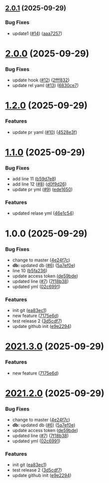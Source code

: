 ## [2.0.1](https://github.com/Nitant-AdvancedTicketing/TrialCode/compare/v2.0.0...v2.0.1) (2025-09-29)


### Bug Fixes

* update1 ([#14](https://github.com/Nitant-AdvancedTicketing/TrialCode/issues/14)) ([aaa7257](https://github.com/Nitant-AdvancedTicketing/TrialCode/commit/aaa72578d3cacf9a40bbf1525aa99226a7feaa21))

# [2.0.0](https://github.com/Nitant-AdvancedTicketing/TrialCode/compare/v1.2.0...v2.0.0) (2025-09-29)


### Bug Fixes

* update hook ([#12](https://github.com/Nitant-AdvancedTicketing/TrialCode/issues/12)) ([2fff832](https://github.com/Nitant-AdvancedTicketing/TrialCode/commit/2fff832e34c42ad11aed72ac82c9f5256c447383))
* update rel yaml ([#13](https://github.com/Nitant-AdvancedTicketing/TrialCode/issues/13)) ([6830ce7](https://github.com/Nitant-AdvancedTicketing/TrialCode/commit/6830ce71292730d95634489561cae6629b5037c3))

# [1.2.0](https://github.com/Nitant-AdvancedTicketing/TrialCode/compare/v1.1.0...v1.2.0) (2025-09-29)


### Features

* update pr yaml ([#10](https://github.com/Nitant-AdvancedTicketing/TrialCode/issues/10)) ([4528e3f](https://github.com/Nitant-AdvancedTicketing/TrialCode/commit/4528e3f06320549ee2577c62431a6136f62e4501))

# [1.1.0](https://github.com/Nitant-AdvancedTicketing/TrialCode/compare/v1.0.0...v1.1.0) (2025-09-29)


### Bug Fixes

* add line 11 ([b59d7e8](https://github.com/Nitant-AdvancedTicketing/TrialCode/commit/b59d7e88d69d574db1ff7269be6aeb656b219b94))
* add line 12 ([#8](https://github.com/Nitant-AdvancedTicketing/TrialCode/issues/8)) ([d0f9d26](https://github.com/Nitant-AdvancedTicketing/TrialCode/commit/d0f9d266eb477620148f0cf937220225f23c5c68))
* update pr yml ([#9](https://github.com/Nitant-AdvancedTicketing/TrialCode/issues/9)) ([ede1650](https://github.com/Nitant-AdvancedTicketing/TrialCode/commit/ede165010ff70cade358d411c475a5e7e3285e2b))


### Features

* updated relase yml ([46e1c54](https://github.com/Nitant-AdvancedTicketing/TrialCode/commit/46e1c54bfc0607579d70306d1f5dc2e2fec085d7))

# 1.0.0 (2025-09-29)


### Bug Fixes

* change to master ([4e24f7c](https://github.com/Nitant-AdvancedTicketing/TrialCode/commit/4e24f7ca1a3aa2871fedf9c268304d120337fe48))
* **db:** updated db ([#6](https://github.com/Nitant-AdvancedTicketing/TrialCode/issues/6)) ([5a7ef0e](https://github.com/Nitant-AdvancedTicketing/TrialCode/commit/5a7ef0e66e084337e80bb2d2dd10453b050159ec))
* line 10 ([b5fa236](https://github.com/Nitant-AdvancedTicketing/TrialCode/commit/b5fa236e2a5bdaa4ea636eeba7b1a42c21cf42f7))
* update access token ([de59bde](https://github.com/Nitant-AdvancedTicketing/TrialCode/commit/de59bde2662b581336e44e7c85099ffc8f711812))
* updated line ([#7](https://github.com/Nitant-AdvancedTicketing/TrialCode/issues/7)) ([7f18b38](https://github.com/Nitant-AdvancedTicketing/TrialCode/commit/7f18b38627c48211d31d6136eecb14b4c9a147db))
* updated yml ([02c6991](https://github.com/Nitant-AdvancedTicketing/TrialCode/commit/02c6991096f8399a6247f5af57748d4e8fc8398e))


### Features

* init git ([ea83ec1](https://github.com/Nitant-AdvancedTicketing/TrialCode/commit/ea83ec1db36dc9d20ca43a5a27d3b78e46dac619))
* new feature ([7175e6d](https://github.com/Nitant-AdvancedTicketing/TrialCode/commit/7175e6d19b448d7dc333c50f9e94af53d9d37c2c))
* test release 2 ([3d5cdf7](https://github.com/Nitant-AdvancedTicketing/TrialCode/commit/3d5cdf71dffef1ab1218c7d7b123ef067362e214))
* update github init ([e9e2294](https://github.com/Nitant-AdvancedTicketing/TrialCode/commit/e9e22945197b66c011c33e50d08ecb03c5584410))

# [2021.3.0](https://github.com/Nitant-AdvancedTicketing/TrialCode/compare/v2021.2.0...v2021.3.0) (2025-09-29)


### Features

* new feature ([7175e6d](https://github.com/Nitant-AdvancedTicketing/TrialCode/commit/7175e6d19b448d7dc333c50f9e94af53d9d37c2c))

# [2021.2.0](https://github.com/Nitant-AdvancedTicketing/TrialCode/compare/v2021.1.0...v2021.2.0) (2025-09-29)


### Bug Fixes

* change to master ([4e24f7c](https://github.com/Nitant-AdvancedTicketing/TrialCode/commit/4e24f7ca1a3aa2871fedf9c268304d120337fe48))
* **db:** updated db ([#6](https://github.com/Nitant-AdvancedTicketing/TrialCode/issues/6)) ([5a7ef0e](https://github.com/Nitant-AdvancedTicketing/TrialCode/commit/5a7ef0e66e084337e80bb2d2dd10453b050159ec))
* update access token ([de59bde](https://github.com/Nitant-AdvancedTicketing/TrialCode/commit/de59bde2662b581336e44e7c85099ffc8f711812))
* updated line ([#7](https://github.com/Nitant-AdvancedTicketing/TrialCode/issues/7)) ([7f18b38](https://github.com/Nitant-AdvancedTicketing/TrialCode/commit/7f18b38627c48211d31d6136eecb14b4c9a147db))
* updated yml ([02c6991](https://github.com/Nitant-AdvancedTicketing/TrialCode/commit/02c6991096f8399a6247f5af57748d4e8fc8398e))


### Features

* init git ([ea83ec1](https://github.com/Nitant-AdvancedTicketing/TrialCode/commit/ea83ec1db36dc9d20ca43a5a27d3b78e46dac619))
* test release 2 ([3d5cdf7](https://github.com/Nitant-AdvancedTicketing/TrialCode/commit/3d5cdf71dffef1ab1218c7d7b123ef067362e214))
* update github init ([e9e2294](https://github.com/Nitant-AdvancedTicketing/TrialCode/commit/e9e22945197b66c011c33e50d08ecb03c5584410))
